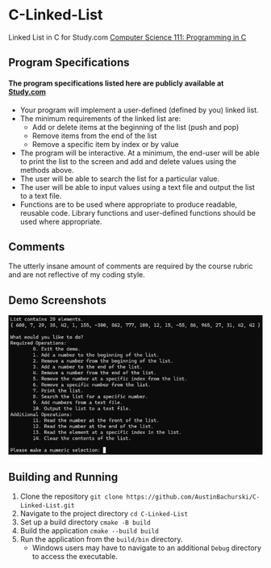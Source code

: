 # C-Linked-List

Linked List in C for Study.com [Computer Science 111: Programming in C](https://study.com/academy/course/computer-science-111-programming-in-c.html#overview)

## Program Specifications

#### The program specifications listed here are publicly available at [Study.com](https://study.com/academy/lesson/programming-in-c-assignment-writing-a-user-defined-linked-list.html)

- Your program will implement a user-defined (defined by you) linked list.
- The minimum requirements of the linked list are:
	- Add or delete items at the beginning of the list (push and pop)
	- Remove items from the end of the list
	- Remove a specific item by index or by value
- The program will be interactive. At a minimum, the end-user will be able to print the list to the screen and add and delete values using the methods above.
- The user will be able to search the list for a particular value.
- The user will be able to input values using a text file and output the list to a text file.
- Functions are to be used where appropriate to produce readable, reusable code. Library functions and user-defined functions should be used where appropriate.

## Comments

The utterly insane amount of comments are required by the course rubric and are not reflective of my coding style.

## Demo Screenshots

![Implementation Demo](screenshots/demo.png)

## Building and Running

1. Clone the repository `git clone https://github.com/AustinBachurski/C-Linked-List.git`
1. Navigate to the project directory `cd C-Linked-List`
1. Set up a build directory `cmake -B build`
1. Build the application `cmake --build build`
1. Run the application from the `build/bin` directory.
	- Windows users may have to navigate to an additional `Debug` directory to access the executable.

